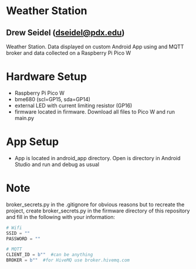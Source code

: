 # Weather Station 
## Drew Seidel (dseidel@pdx.edu)

Weather Station. Data displayed on custom Android App using and MQTT broker and data collected on a Raspberry Pi Pico W

# Hardware Setup 
- Raspberry Pi Pico W
- bme680 (scl=GP15, sda=GP14)
- external LED with current limiting resistor (GP16)
- firmware located in firmware. Download all files to Pico W and run main.py

# App Setup
- App is located in android_app directory. Open is directory in Android Studio and run and debug as usual

# Note 
broker_secrets.py in the .gitignore for obvious reasons but to recreate the project, create broker_secrets.py in the firmware directory of this repository and fill in the following with your information:

```python 
# Wifi
SSID = ""
PASSWORD = ""

# MQTT
CLIENT_ID = b""  #can be anything
BROKER = b""  #for HiveMQ use broker.hivemq.com

